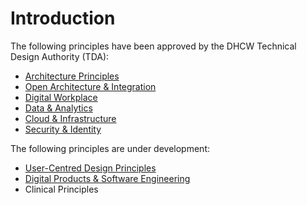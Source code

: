 # Introduction

The following principles have been approved by the DHCW Technical Design
Authority (TDA):

* [Architecture Principles](architecture-principles/index.md)
* [Open Architecture & Integration](open-architecture/index.md)
* [Digital Workplace](digital-workplace/index.md)
* [Data & Analytics](data-and-analytics/index.md)
* [Cloud & Infrastructure](cloud-and-infrastructure/index.md)
* [Security & Identity](security-and-identity/index.md)

The following principles are under development:

* [User-Centred Design Principles](user-centred-design/index.md)
* [Digital Products & Software Engineering](digital-products-and-software-engineering/index.md)
* Clinical Principles
